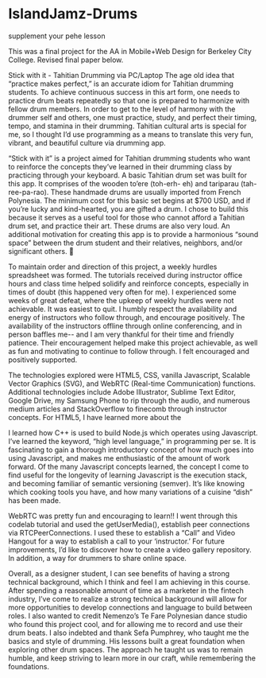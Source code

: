 # IslandJamz-Drums
supplement your pehe lesson

This was a final project for the AA in Mobile+Web Design for Berkeley City College. Revised final paper below.

Stick with it - Tahitian Drumming via PC/Laptop
The age old idea that “practice makes perfect,” is an accurate idiom for Tahitian drumming students. To achieve continuous success in
this art form, one needs to practice drum beats repeatedly so that one is prepared to harmonize with fellow drum members. In order to
get to the level of harmony with the drummer self and others, one must practice, study, and perfect their timing, tempo, and stamina in
their drumming. Tahitian cultural arts is special for me, so I thought I’d use programming as a means to translate this very fun,
vibrant, and beautiful culture via drumming app.

“Stick with it” is a project aimed for Tahitian drumming students who want to reinforce the concepts they’ve learned in their drumming
class by practicing through your keyboard. A basic Tahitian drum set was built for this app. It comprises of the wooden to’ere (toh-erh-
eh) and tariparau (tah-ree-pa-rao). These handmade drums are usually imported from French Polynesia. The minimum cost for this basic set
begins at $700 USD, and if you’re lucky and kind-hearted, you are gifted a drum. I chose to build this because it serves as a useful
tool for those who cannot afford a Tahitian drum set, and practice their art. These drums are also very loud. An additional motivation
for creating this app is to provide a harmonious “sound space” between the drum student and their relatives, neighbors, and/or
significant others. 🖖 

To maintain order and direction of this project, a weekly hurdles spreadsheet was formed. The tutorials received during instructor
office hours and class time helped solidify and reinforce concepts, especially in times of doubt (this happened very often for me). I 
experienced some weeks of great defeat, where the upkeep of weekly hurdles were not achievable. It was easiest to quit. I humbly respect 
the availability and energy of instructors who follow through, and encourage positively. The availability of the instructors offline 
through online conferencing, and in person baffles me-- and I am very thankful for their time and friendly patience. Their encouragement 
helped make this project achievable, as well as fun and motivating to continue to follow through. I felt encouraged and positively 
supported.

The technologies explored were HTML5, CSS, vanilla Javascript, Scalable Vector Graphics (SVG), and WebRTC (Real-time Communication)
functions. Additional technologies include Adobe Illustrator, Sublime Text Editor, Google Drive, my Samsung Phone to rip through the
audio, and numerous medium articles and StackOverflow to finecomb through instructor concepts. 
For HTML5, I have learned more about the <audio> <video> elements, and the amount of freedom one can have using the data-* attribute. My
knowledge on CSS was reinforced as I ventured into a course from Wes Bos called What the Flexbox. I found Flexbox to be extremely useful 
for the ‘flexibility’ of positioning objects, although had to use margins, too. I’m still unsure how to tie these concepts together, but
continue the discovery. In addition, I played with the transform properties to give an effect of the drums being hit. This was a
workaround solution since I made some attempts with Snap.svg, and did not get the results I had hoped, for the amount of time I had 
allocated to push this project. 

I learned how C++ is used to build Node.js which operates using Javascript. I’ve learned the keyword, “high level language,” in
programming per se. It is fascinating to gain a thorough introductory concept of how much goes into using Javascript, and makes me
enthusiastic of the amount of work forward. Of the many Javascript concepts learned, the concept I come to find useful for the longevity
of learning Javascript is the execution stack, and becoming familiar of semantic versioning (semver). It’s like knowing which cooking
tools you have, and how many variations of a cuisine “dish” has been made.

WebRTC was pretty fun and encouraging to learn!! I went through this codelab tutorial and used the getUserMedia(), establish peer
connections via RTCPeerConnections. I used these to establish a “Call” and Video Hangout for a way to establish a call to your 
‘instructor.’ For future improvements, I’d like to discover how to create a video gallery repository. In addition, a way for drummers to
share online space.

Overall, as a designer student, I can see benefits of having a strong technical background, which I think and feel I am achieving in
this course. After spending a reasonable amount of time as a marketer in the fintech industry, I’ve come to realize a strong technical
background will allow for more opportunities to develop connections and language to build between roles. I also wanted to credit
Nemenzo’s Te Fare Polynesian dance studio who found this project cool, and for allowing me to record and use their drum beats. 
I also indebted and thank Sefa Pumphrey, who taught me the basics and style of drumming. His lessons built a great foundation when
exploring other drum spaces. The approach he taught us was to remain humble, and keep striving to learn more in our craft, while
remembering the foundations. 
